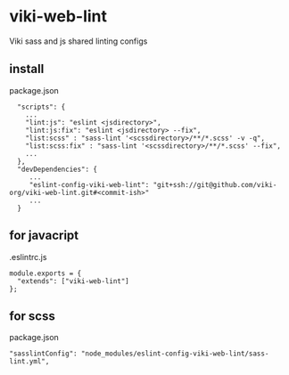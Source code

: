 # viki-web-lint

Viki sass and js shared linting configs

## install

package.json
```
  "scripts": {
    ...
    "lint:js": "eslint <jsdirectory>",
    "lint:js:fix": "eslint <jsdirectory> --fix",
    "list:scss" : "sass-lint '<scssdirectory>/**/*.scss' -v -q",
    "list:scss:fix" : "sass-lint '<scssdirectory>/**/*.scss' --fix",
    ...
  },
  "devDependencies": {
     ...
     "eslint-config-viki-web-lint": "git+ssh://git@github.com/viki-org/viki-web-lint.git#<commit-ish>"
     ...
  }
```

## for javacript
.eslintrc.js
```
module.exports = {
  "extends": ["viki-web-lint"]
};
```

## for scss

package.json
```
"sasslintConfig": "node_modules/eslint-config-viki-web-lint/sass-lint.yml",
```
